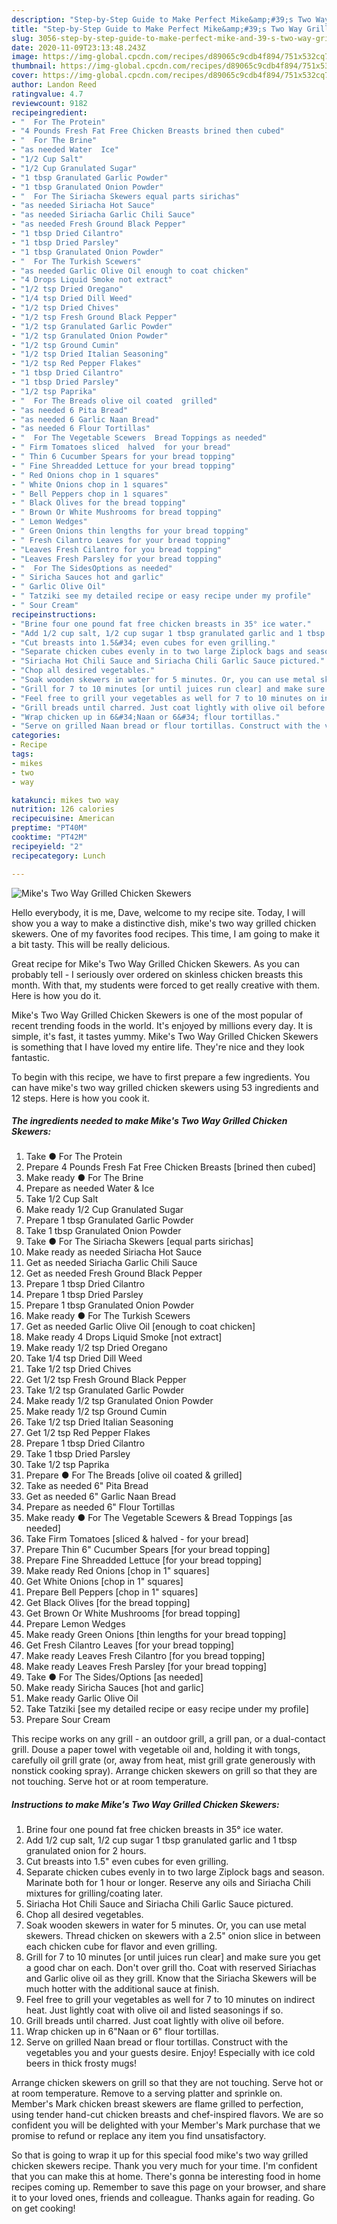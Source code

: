 ```yaml
---
description: "Step-by-Step Guide to Make Perfect Mike&amp;#39;s Two Way Grilled Chicken Skewers"
title: "Step-by-Step Guide to Make Perfect Mike&amp;#39;s Two Way Grilled Chicken Skewers"
slug: 3056-step-by-step-guide-to-make-perfect-mike-and-39-s-two-way-grilled-chicken-skewers
date: 2020-11-09T23:13:48.243Z
image: https://img-global.cpcdn.com/recipes/d89065c9cdb4f894/751x532cq70/mikes-two-way-grilled-chicken-skewers-recipe-main-photo.jpg
thumbnail: https://img-global.cpcdn.com/recipes/d89065c9cdb4f894/751x532cq70/mikes-two-way-grilled-chicken-skewers-recipe-main-photo.jpg
cover: https://img-global.cpcdn.com/recipes/d89065c9cdb4f894/751x532cq70/mikes-two-way-grilled-chicken-skewers-recipe-main-photo.jpg
author: Landon Reed
ratingvalue: 4.7
reviewcount: 9182
recipeingredient:
- "  For The Protein"
- "4 Pounds Fresh Fat Free Chicken Breasts brined then cubed"
- "  For The Brine"
- "as needed Water  Ice"
- "1/2 Cup Salt"
- "1/2 Cup Granulated Sugar"
- "1 tbsp Granulated Garlic Powder"
- "1 tbsp Granulated Onion Powder"
- "  For The Siriacha Skewers equal parts sirichas"
- "as needed Siriacha Hot Sauce"
- "as needed Siriacha Garlic Chili Sauce"
- "as needed Fresh Ground Black Pepper"
- "1 tbsp Dried Cilantro"
- "1 tbsp Dried Parsley"
- "1 tbsp Granulated Onion Powder"
- "  For The Turkish Scewers"
- "as needed Garlic Olive Oil enough to coat chicken"
- "4 Drops Liquid Smoke not extract"
- "1/2 tsp Dried Oregano"
- "1/4 tsp Dried Dill Weed"
- "1/2 tsp Dried Chives"
- "1/2 tsp Fresh Ground Black Pepper"
- "1/2 tsp Granulated Garlic Powder"
- "1/2 tsp Granulated Onion Powder"
- "1/2 tsp Ground Cumin"
- "1/2 tsp Dried Italian Seasoning"
- "1/2 tsp Red Pepper Flakes"
- "1 tbsp Dried Cilantro"
- "1 tbsp Dried Parsley"
- "1/2 tsp Paprika"
- "  For The Breads olive oil coated  grilled"
- "as needed 6 Pita Bread"
- "as needed 6 Garlic Naan Bread"
- "as needed 6 Flour Tortillas"
- "  For The Vegetable Scewers  Bread Toppings as needed"
- " Firm Tomatoes sliced  halved  for your bread"
- " Thin 6 Cucumber Spears for your bread topping"
- " Fine Shreadded Lettuce for your bread topping"
- " Red Onions chop in 1 squares"
- " White Onions chop in 1 squares"
- " Bell Peppers chop in 1 squares"
- " Black Olives for the bread topping"
- " Brown Or White Mushrooms for bread topping"
- " Lemon Wedges"
- " Green Onions thin lengths for your bread topping"
- " Fresh Cilantro Leaves for your bread topping"
- "Leaves Fresh Cilantro for you bread topping"
- "Leaves Fresh Parsley for your bread topping"
- "  For The SidesOptions as needed"
- " Siricha Sauces hot and garlic"
- " Garlic Olive Oil"
- " Tatziki see my detailed recipe or easy recipe under my profile"
- " Sour Cream"
recipeinstructions:
- "Brine four one pound fat free chicken breasts in 35° ice water."
- "Add 1/2 cup salt, 1/2 cup sugar 1 tbsp granulated garlic and 1 tbsp granulated onion for 2 hours."
- "Cut breasts into 1.5&#34; even cubes for even grilling."
- "Separate chicken cubes evenly in to two large Ziplock bags and season. Marinate both for 1 hour or longer. Reserve any oils and Siriacha Chili mixtures for grilling/coating later."
- "Siriacha Hot Chili Sauce and Siriacha Chili Garlic Sauce pictured."
- "Chop all desired vegetables."
- "Soak wooden skewers in water for 5 minutes. Or, you can use metal skewers. Thread chicken on skewers with a 2.5&#34; onion slice in between each chicken cube for flavor and even grilling."
- "Grill for 7 to 10 minutes [or until juices run clear] and make sure you get a good char on each. Don&#39;t over grill tho. Coat with reserved Siriachas and Garlic olive oil as they grill. Know that the Siriacha Skewers will be much hotter with the additional sauce at finish."
- "Feel free to grill your vegetables as well for 7 to 10 minutes on indirect heat. Just lightly coat with olive oil and listed seasonings if so."
- "Grill breads until charred. Just coat lightly with olive oil before."
- "Wrap chicken up in 6&#34;Naan or 6&#34; flour tortillas."
- "Serve on grilled Naan bread or flour tortillas. Construct with the vegetables you and your guests desire. Enjoy! Especially with ice cold beers in thick frosty mugs!"
categories:
- Recipe
tags:
- mikes
- two
- way

katakunci: mikes two way 
nutrition: 126 calories
recipecuisine: American
preptime: "PT40M"
cooktime: "PT42M"
recipeyield: "2"
recipecategory: Lunch

---
```



![Mike&#39;s Two Way Grilled Chicken Skewers](https://img-global.cpcdn.com/recipes/d89065c9cdb4f894/751x532cq70/mikes-two-way-grilled-chicken-skewers-recipe-main-photo.jpg)

Hello everybody, it is me, Dave, welcome to my recipe site. Today, I will show you a way to make a distinctive dish, mike&#39;s two way grilled chicken skewers. One of my favorites food recipes. This time, I am going to make it a bit tasty. This will be really delicious.

Great recipe for Mike&#39;s Two Way Grilled Chicken Skewers. As you can probably tell - I seriously over ordered on skinless chicken breasts this month. With that, my students were forced to get really creative with them. Here is how you do it.

Mike&#39;s Two Way Grilled Chicken Skewers is one of the most popular of recent trending foods in the world. It's enjoyed by millions every day. It is simple, it's fast, it tastes yummy. Mike&#39;s Two Way Grilled Chicken Skewers is something that I have loved my entire life. They're nice and they look fantastic.


To begin with this recipe, we have to first prepare a few ingredients. You can have mike&#39;s two way grilled chicken skewers using 53 ingredients and 12 steps. Here is how you cook it.

<!--inarticleads1-->

##### The ingredients needed to make Mike&#39;s Two Way Grilled Chicken Skewers:

1. Take  ● For The Protein
1. Prepare 4 Pounds Fresh Fat Free Chicken Breasts [brined then cubed]
1. Make ready  ● For The Brine
1. Prepare as needed Water &amp; Ice
1. Take 1/2 Cup Salt
1. Make ready 1/2 Cup Granulated Sugar
1. Prepare 1 tbsp Granulated Garlic Powder
1. Take 1 tbsp Granulated Onion Powder
1. Take  ● For The Siriacha Skewers [equal parts sirichas]
1. Make ready as needed Siriacha Hot Sauce
1. Get as needed Siriacha Garlic Chili Sauce
1. Get as needed Fresh Ground Black Pepper
1. Prepare 1 tbsp Dried Cilantro
1. Prepare 1 tbsp Dried Parsley
1. Prepare 1 tbsp Granulated Onion Powder
1. Make ready  ● For The Turkish Scewers
1. Get as needed Garlic Olive Oil [enough to coat chicken]
1. Make ready 4 Drops Liquid Smoke [not extract]
1. Make ready 1/2 tsp Dried Oregano
1. Take 1/4 tsp Dried Dill Weed
1. Take 1/2 tsp Dried Chives
1. Get 1/2 tsp Fresh Ground Black Pepper
1. Take 1/2 tsp Granulated Garlic Powder
1. Make ready 1/2 tsp Granulated Onion Powder
1. Make ready 1/2 tsp Ground Cumin
1. Take 1/2 tsp Dried Italian Seasoning
1. Get 1/2 tsp Red Pepper Flakes
1. Prepare 1 tbsp Dried Cilantro
1. Take 1 tbsp Dried Parsley
1. Take 1/2 tsp Paprika
1. Prepare  ● For The Breads [olive oil coated &amp; grilled]
1. Take as needed 6&#34; Pita Bread
1. Get as needed 6&#34; Garlic Naan Bread
1. Prepare as needed 6&#34; Flour Tortillas
1. Make ready  ● For The Vegetable Scewers &amp; Bread Toppings [as needed]
1. Take  Firm Tomatoes [sliced &amp; halved - for your bread]
1. Prepare  Thin 6&#34; Cucumber Spears [for your bread topping]
1. Prepare  Fine Shreadded Lettuce [for your bread topping]
1. Make ready  Red Onions [chop in 1&#34; squares]
1. Get  White Onions [chop in 1&#34; squares]
1. Prepare  Bell Peppers [chop in 1&#34; squares]
1. Get  Black Olives [for the bread topping]
1. Get  Brown Or White Mushrooms [for bread topping]
1. Prepare  Lemon Wedges
1. Make ready  Green Onions [thin lengths for your bread topping]
1. Get  Fresh Cilantro Leaves [for your bread topping]
1. Make ready Leaves Fresh Cilantro [for you bread topping]
1. Make ready Leaves Fresh Parsley [for your bread topping]
1. Take  ● For The Sides/Options [as needed]
1. Make ready  Siricha Sauces [hot and garlic]
1. Make ready  Garlic Olive Oil
1. Take  Tatziki [see my detailed recipe or easy recipe under my profile]
1. Prepare  Sour Cream


This recipe works on any grill - an outdoor grill, a grill pan, or a dual-contact grill. Douse a paper towel with vegetable oil and, holding it with tongs, carefully oil grill grate (or, away from heat, mist grill grate generously with nonstick cooking spray). Arrange chicken skewers on grill so that they are not touching. Serve hot or at room temperature. 

<!--inarticleads2-->

##### Instructions to make Mike&#39;s Two Way Grilled Chicken Skewers:

1. Brine four one pound fat free chicken breasts in 35° ice water.
1. Add 1/2 cup salt, 1/2 cup sugar 1 tbsp granulated garlic and 1 tbsp granulated onion for 2 hours.
1. Cut breasts into 1.5&#34; even cubes for even grilling.
1. Separate chicken cubes evenly in to two large Ziplock bags and season. Marinate both for 1 hour or longer. Reserve any oils and Siriacha Chili mixtures for grilling/coating later.
1. Siriacha Hot Chili Sauce and Siriacha Chili Garlic Sauce pictured.
1. Chop all desired vegetables.
1. Soak wooden skewers in water for 5 minutes. Or, you can use metal skewers. Thread chicken on skewers with a 2.5&#34; onion slice in between each chicken cube for flavor and even grilling.
1. Grill for 7 to 10 minutes [or until juices run clear] and make sure you get a good char on each. Don&#39;t over grill tho. Coat with reserved Siriachas and Garlic olive oil as they grill. Know that the Siriacha Skewers will be much hotter with the additional sauce at finish.
1. Feel free to grill your vegetables as well for 7 to 10 minutes on indirect heat. Just lightly coat with olive oil and listed seasonings if so.
1. Grill breads until charred. Just coat lightly with olive oil before.
1. Wrap chicken up in 6&#34;Naan or 6&#34; flour tortillas.
1. Serve on grilled Naan bread or flour tortillas. Construct with the vegetables you and your guests desire. Enjoy! Especially with ice cold beers in thick frosty mugs!


Arrange chicken skewers on grill so that they are not touching. Serve hot or at room temperature. Remove to a serving platter and sprinkle on. Member&#39;s Mark chicken breast skewers are flame grilled to perfection, using tender hand-cut chicken breasts and chef-inspired flavors. We are so confident you will be delighted with your Member&#39;s Mark purchase that we promise to refund or replace any item you find unsatisfactory. 

So that is going to wrap it up for this special food mike&#39;s two way grilled chicken skewers recipe. Thank you very much for your time. I'm confident that you can make this at home. There's gonna be interesting food in home recipes coming up. Remember to save this page on your browser, and share it to your loved ones, friends and colleague. Thanks again for reading. Go on get cooking!

